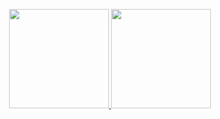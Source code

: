 <div align="center">
  <a href="https://github.com/geisonpiegas">
     <img height="180em" src="https://github-readme-stats.vercel.app/api?username=wtm-international&show_icons=true&theme=dark&include_all_commits=true&count_private=true"/>
     <img height="180em" src="https://github-readme-stats.vercel.app/api/top-langs/?username=wtm-international&layout=compact&langs_count=7&theme=dark"/>
  </a>
</div>
